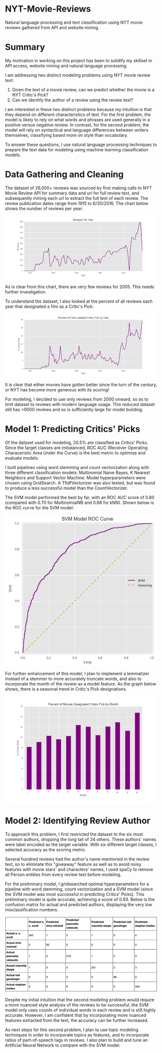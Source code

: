 # NYT-Movie-Reviews

Natural language processing and text classification using NYT movie reviews gathered from API and website mining.

# Summary

My motivation in working on this project has been to solidify my skillset in API access, website mining and natural language processing.

I am addressing two distinct modeling problems using NYT movie review text:
  1. Given the text of a movie review, can we predict whether the movie is a NYT Critic's Pick? 
  2. Can we identify the author of a review using the review text?

I am interested in these two distinct problems because my intuition is that they depend on different characteristics of text. For the first problem, the model is likely to rely on what words and phrases are used generally in a positive versus negative review. In contrast, for the second problem, the model will rely on syntactical and language differences between writers themselves, classifying based more on style than vocabulary.

To answer these questions, I use natural language processing techniques to prepare the text data for modeling using machine learning classification models.

# Data Gathering and Cleaning

The dataset of 26,000+ reviews was sourced by first making calls to NYT Movie Review API for summary data and url for full review text, and subsequently mining each url to extract the full text of each review. The review publication dates range from 1915 to 6/30/2016. The chart below shows the number of reviews per year:

![alt text](https://github.com/cmgerr/NYT-Movie-Reviews/raw/master/Images/reviews_per_year.png)

As is clear from this chart, there are very few reviews for 2005. This needs further investigation.

To understand the dataset, I also looked at the percent of all reviews each year that designated a film as a Critic's Pick:

![alt text](https://github.com/cmgerr/NYT-Movie-Reviews/raw/master/Images/criticspick%25_per_year.png)

It is clear that either movies have gotten better since the turn of the century, or NYT has become more generous with its scoring!

For modeling, I decided to use only reviews from 2000 onward, so as to limit dataset to reviews with modern language usage. This reduced dataset still has >9000 reviews and so is sufficiently large for model building.

# Model 1: Predicting Critics' Picks

Of the dataset used for modeling, 20.5% are classified as Critics' Picks. Since the target classes are imbalanced, ROC AUC (Receiver Operating Characeristic Area Under the Curve) is the best metric to optimize and evaluate models.

I built pipelines using word stemming and count vectorization along with three different classification models: Multinomial Naive Bayes, K Nearest Neighbors and Support Vector Machine. Model hyperparameters were chosen using GridSearch. A TfidfVectorizer was also tested, but was found to produce a less successful model than the CountVectorizer.

The SVM model performed the best by far, with an ROC AUC score of 0.80 (compared with 0.70 for MultinomialNB and 0.68 for kNN). Shown below is the ROC curve for the SVM model:

![alt text](https://github.com/cmgerr/NYT-Movie-Reviews/raw/master/Images/cpick_svm_roccurve.png)

For further enhancement of this model, I plan to implement a lemmatizer instead of a stemmer to more accurately truncate words, and also to incorporate the month of the review as a model feature. As the graph below shows, there is a seasonal trend in Critic's Pick designations.

![alt text](https://github.com/cmgerr/NYT-Movie-Reviews/raw/master/Images/criticspick%25_per_month.png)

# Model 2: Identifying Review Author

To approach this problem, I first restricted the dataset to the six most common authors, dropping the long tail of 34 others. These authors' names were label encoded as the target variable. With six different target classes, I selected accuracy as the scoring metric. 

Several hundred reviews had the author's name mentioned in the review text, so to eliminate this "giveaway" feature as well as to avoid noisy features with movie stars' and characters' names, I used spaCy to remove all Person entities from every review text before modeling.

For the preliminary model, I gridsearched optimal hyperparameters for a pipeline with word stemming, count vectorization and a SVM model (since the SVM model was most successful in predicting Critics' Picks). This preliminary model is quite accurate, achieving a score of 0.93. Below is the confusion matrix for actual and predicted authors, displaying the very low misclassification numbers.

![alt text](https://github.com/cmgerr/NYT-Movie-Reviews/raw/master/Images/author_svm_confusion_matrix.png)

Despite my initial intuition that the second modeling problem would require a more nuanced style analysis of the reviews to be successful, the SVM model only uses counts of individual words in each review and is still highly accurate. However, I am confident that by incorporating more nuanced features extracted from the text, the accuracy can be further increased.

As next steps for this second problem, I plan to use topic modeling techniques in order to incorporate topics as features, and to incorporate ratios of part-of-speech tags in reviews. I also plan to build and tune an Artificial Neural Network to compare with the SVM model.

